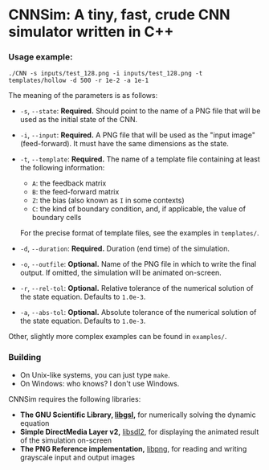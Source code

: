 # CNNSim: A tiny, fast, crude CNN simulator written in C++

### Usage example:

    ./CNN -s inputs/test_128.png -i inputs/test_128.png -t templates/hollow -d 500 -r 1e-2 -a 1e-1

The meaning of the parameters is as follows:

* `-s`, `--state`: **Required.** Should point to the name of a PNG file that will be used as the initial
                   state of the CNN.
* `-i`, `--input`: **Required.** A PNG file that will be used as the "input image" (feed-forward).
                   It must have the same dimensions as the state.
* `-t`, `--template`: **Required.** The name of a template file containing at least the following information:
	- `A`: the feedback matrix
	- `B`: the feed-forward matrix
	- `Z`: the bias (also known as `I` in some contexts)
	- `C`: the kind of boundary condition, and, if applicable, the value of boundary cells

	For the precise format of template files, see the examples in `templates/`.

* `-d`, `--duration`: **Required.** Duration (end time) of the simulation.
* `-o`, `--outfile`: **Optional.** Name of the PNG file in which to write the final output.
                     If omitted, the simulation will be animated on-screen.
* `-r`, `--rel-tol`: **Optional.** Relative tolerance of the numerical solution of the state equation.
                     Defaults to `1.0e-3`.
* `-a`, `--abs-tol`: **Optional.** Absolute tolerance of the numerical solution of the state equation.
                     Defaults to `1.0e-3`.

Other, slightly more complex examples can be found in `examples/`.

### Building

* On Unix-like systems, you can just type `make`.
* On Windows: who knows? I don't use Windows.

CNNSim requires the following libraries:

* **The GNU Scientific Library, [libgsl](https://www.gnu.org/software/gsl/),** for numerically solving the dynamic equation
* **Simple DirectMedia Layer v2,** [libsdl2](https://www.libsdl.org/download-2.0.php), for displaying the animated result of the simulation on-screen
* **The PNG Reference implementation,** [libpng](http://www.libpng.org/pub/png/libpng.html), for reading and writing grayscale input and output images
